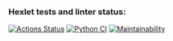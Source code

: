 ### Hexlet tests and linter status:
[![Actions Status](https://github.com/viki2code/python-project-lvl2/workflows/hexlet-check/badge.svg)](https://github.com/viki2code/python-project-lvl2/actions)
[![Python CI](https://github.com/viki2code/python-project-lvl2/actions/workflows/pyci.yml/badge.svg)](https://github.com/viki2code/python-project-lvl2/actions)
[![Maintainability](https://api.codeclimate.com/v1/badges/a99a88d28ad37a79dbf6/maintainability)](https://codeclimate.com/github/codeclimate/codeclimate/maintainability)
